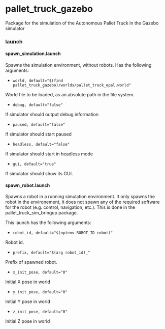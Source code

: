 # pallet_truck_gazebo

Package for the simulation of the Autonomous Pallet Truck in the Gazebo simulator

### launch

#### spawn_simulation.launch

Spawns the simulation environment, without robots. Has the following arguments:

* ``` world, default="$(find pallet_truck_gazebo)/worlds/pallet_truck_epal.world" ```

World file to be loaded, as an absolute path in the file system.

* ``` debug, default="false" ```

If simulator should output debug information

* ``` paused, default="false" ```

If simulator should start paused

* ``` headless, default="false" ```

If simulator should start in headless mode

* ``` gui, default="true" ```

If simulator should show its GUI.

#### spawn_robot.launch

Spawns a robot in a running simulation environment. It only spawns the robot in the environement, it does not spawn any of the required software for the robot (e.g. control, navigation, etc.). This is done in the pallet_truck_sim_bringup package.

This launch has the following arguments:

* ``` robot_id, default="$(optenv ROBOT_ID robot)"  ```

Robot id.

* ``` prefix, default="$(arg robot_id)_"  ```

Prefix of spawned robot.


* ``` x_init_pose, default="0"  ```

Initial X pose in world 

* ``` y_init_pose, default="0"  ```

Initial Y pose in world 

* ``` z_init_pose, default="0"  ```

Initial Z pose in world 
